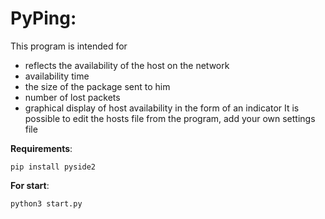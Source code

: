 # PyPing:

This program is intended for
- reflects the availability of the host on the network
- availability time
- the size of the package sent to him
- number of lost packets
- graphical display of host availability in the form of an indicator
It is possible to edit the hosts file from the program, add your own settings file

**Requirements**:
```
pip install pyside2
```
**For start**:
```
python3 start.py
```
